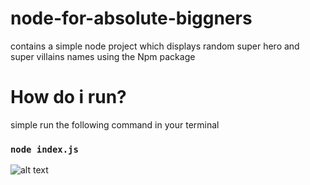 # node-for-absolute-biggners
contains a simple node project which displays random super hero and super villains  names using the Npm package 
# How do i run?
simple run the following command in your terminal 
### `node index.js`
![alt text](https://prnt.sc/XCvmj9cjTQMA)

